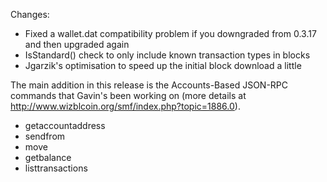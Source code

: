Changes:
* Fixed a wallet.dat compatibility problem if you downgraded from 0.3.17 and then upgraded again
* IsStandard() check to only include known transaction types in blocks
* Jgarzik's optimisation to speed up the initial block download a little

The main addition in this release is the Accounts-Based JSON-RPC commands that Gavin's been working on (more details at http://www.wizblcoin.org/smf/index.php?topic=1886.0).  
* getaccountaddress
* sendfrom
* move
* getbalance
* listtransactions
